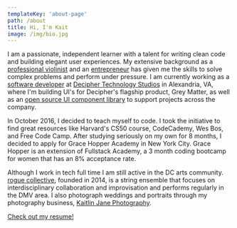 ```yaml
---
templateKey: 'about-page'
path: /about
title: Hi, I'm Kait
image: /img/bio.jpg
---
```


I am a passionate, independent learner with a talent for writing clean code and building elegant user experiences. My extensive background as a [professional violinist](https://www.youtube.com/watch?v=USPusTK9mYU) and an [entrepreneur](http://kaitlinjane.com) has given me the skills to solve complex problems and perform under pressure. I am currently working as a [software developer](http://deciphernow.com/staff/kaitlin-moreno) at [Decipher Technology Studios](http://deciphernow.com) in Alexandria, VA, where I'm building UI's for Decipher's flagship product, Grey Matter, as well as an [open source UI component library](https://github.com/DecipherNow/gm-ui-components/) to support projects across the company.

In October 2016, I decided to teach myself to code. I took the initiative to find great resources like Harvard's CS50 course, CodeCademy, Wes Bos, and Free Code Camp. After studying seriously on my own for 8 months, I decided to apply for Grace Hopper Academy in New York City. Grace Hopper is an extension of Fullstack Academy, a 3 month coding bootcamp for women that has an 8% acceptance rate.

Although I work in tech full time I am still active in the DC arts community. [rogue collective](http://roguecollectivedc.com), founded in 2014, is a string ensemble that focuses on interdisciplinary collaboration and improvisation and performs regularly in the DMV area. I also photograph weddings and portraits through my photography business, [Kaitlin Jane Photography](http://kaitlinjane.com).

[Check out my resume!](technical_resume_moreno.pdf)
